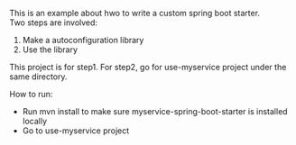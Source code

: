 This is an example about hwo to write a custom spring boot starter. </br>
Two steps are involved:
1. Make a autoconfiguration library
2. Use the library

This project is for step1. For step2, go for use-myservice project under the same directory. </br>

How to run:
- Run mvn install to make sure myservice-spring-boot-starter is installed locally
- Go to use-myservice project